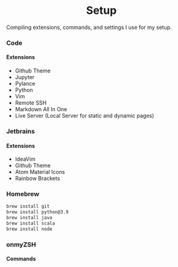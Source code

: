 <h1 align='center'> Setup </h1>

Compiling extensions, commands, and settings I use for my setup.

### Code

#### Extensions
+ Github Theme
+ Jupyter
+ Pylance
+ Python
+ Vim
+ Remote SSH
+ Markdown All In One
+ Live Server (Local Server for static and dynamic pages)

### Jetbrains

#### Extensions
+ IdeaVim
+ Github Theme
+ Atom Material Icons
+ Rainbow Brackets

### Homebrew
```bash
brew install git
brew install python@3.9
brew install java
brew install scala
brew install node
```
### onmyZSH


#### Commands
